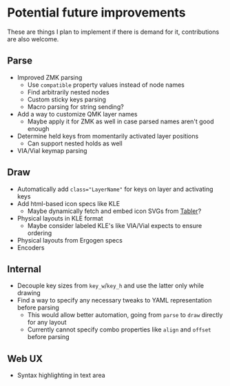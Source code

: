 # Potential future improvements

These are things I plan to implement if there is demand for it, contributions are also welcome.

## Parse

- Improved ZMK parsing
  - Use `compatible` property values instead of node names
  - Find arbitrarily nested nodes
  - Custom sticky keys parsing
  - Macro parsing for string sending?
- Add a way to customize QMK layer names
  - Maybe apply it for ZMK as well in case parsed names aren't good enough
- Determine held keys from momentarily activated layer positions
  - Can support nested holds as well
- VIA/Vial keymap parsing

## Draw

- Automatically add `class="LayerName"` for keys on layer and activating keys
- Add html-based icon specs like KLE
  - Maybe dynamically fetch and embed icon SVGs from [Tabler](https://tablericons.com/)?
- Physical layouts in KLE format
  - Maybe consider labeled KLE's like VIA/Vial expects to ensure ordering
- Physical layouts from Ergogen specs
- Encoders

## Internal

- Decouple key sizes from `key_w`/`key_h` and use the latter only while drawing
- Find a way to specify any necessary tweaks to YAML representation before parsing
  - This would allow better automation, going from `parse` to `draw` directly for any layout
  - Currently cannot specify combo properties like `align` and `offset` before parsing

## Web UX

- Syntax highlighting in text area
